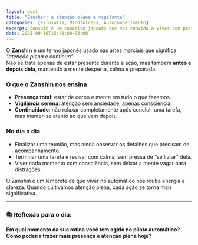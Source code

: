 ```yaml
---
layout: post
title: "Zanshin: a atenção plena e vigilante"
categories: [Filosofia, Mindfulness, Autoconhecimento]
excerpt: Zanshin é um conceito japonês que nos convida a viver com presença e atenção contínua, mesmo após o fim de cada ação.
date: 2025-09-16T15:48:00-03:00
---
```


O **Zanshin** é um termo japonês usado nas artes marciais que significa *"atenção plena e contínua"*.  
Não se trata apenas de estar presente durante a ação, mas também **antes e depois dela**, mantendo a mente desperta, calma e preparada.

### O que o Zanshin nos ensina
- **Presença total**: estar de corpo e mente em tudo o que fazemos.  
- **Vigilância serena**: atenção sem ansiedade, apenas consciência.  
- **Continuidade**: não relaxar completamente após concluir uma tarefa, mas manter-se atento ao que vem depois.  

### No dia a dia
- Finalizar uma reunião, mas ainda observar os detalhes que precisam de acompanhamento.  
- Terminar uma tarefa e revisar com calma, sem pressa de “se livrar” dela.  
- Viver cada momento com consciência, sem deixar a mente vagar para distrações.  

O Zanshin é um lembrete de que viver no automático nos rouba energia e clareza. Quando cultivamos atenção plena, cada ação se torna mais significativa.

---

### 📚 Reflexão para o dia:

**Em qual momento da sua rotina você tem agido no piloto automático? Como poderia trazer mais presença e atenção plena hoje?**
